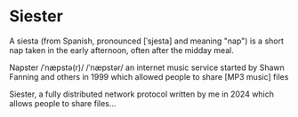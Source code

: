 
# Siester

A siesta (from Spanish, pronounced [ˈsjesta] and meaning "nap") is a short nap taken in the early afternoon, often after the midday meal.

Napster /ˈnæpstə(r)/ /ˈnæpstər/ ​an internet music service started by Shawn Fanning and others in 1999 which allowed people to share [MP3 music] files

Siester, a fully distributed network protocol written by me in 2024 which allows people to share files...


